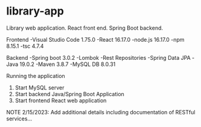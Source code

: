 # library-app
 Library web application. React front end. Spring Boot backend.

Frontend
-Visual Studio Code 1.75.0
-React 16.17.0
-node.js 16.17.0
-npm 8.15.1
-tsc 4.7.4

Backend
-Spring boot 3.0.2
-Lombok
-Rest Repositories
-Spring Data JPA
-Java 19.0.2
-Maven 3.8.7
-MySQL DB 8.0.31

Running the application
1) Start MySQL server
2) Start backend Java/Spring Boot Application
3) Start frontend React web application

NOTE 2/15/2023: Add additional details including documentation of RESTful services...